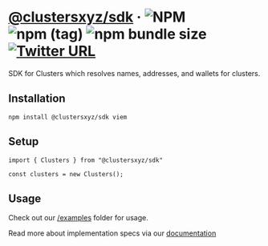 # [@clustersxyz/sdk](https://clusters.xyz) &middot; ![NPM](https://img.shields.io/npm/l/@clustersxyz/sdk?registry_uri=https%3A%2F%2Fregistry.npmjs.com) ![npm (tag)](https://img.shields.io/npm/v/@clustersxyz/sdk/latest) ![npm bundle size](https://img.shields.io/bundlephobia/min/@clustersxyz/sdk) [![Twitter URL](https://img.shields.io/twitter/url?url=https%3A%2F%2Ftwitter.com%2Fclustersxyz)](https://twitter.com/clustersxyz)

SDK for Clusters which resolves names, addresses, and wallets for clusters.

## Installation

```
npm install @clustersxyz/sdk viem
```

## Setup

```
import { Clusters } from "@clustersxyz/sdk"

const clusters = new Clusters();
```

## Usage

Check out our [/examples](https://github.com/clustersxyz/sdk/blob/main/examples) folder for usage.

Read more about implementation specs via our [documentation](https://docs.clusters.xyz)
